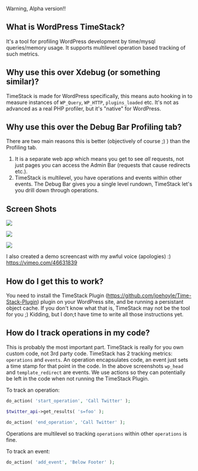 Warning, Alpha version!!

## What is WordPress TimeStack?

It's a tool for profiling WordPress development by time/mysql queries/memory usage. It supports multilevel operation based tracking of such metrics.

## Why use this over Xdebug (or something similar)?

TimeStack is made for WordPress specifically, this means auto hooking in to measure instances of `WP_Query`, `WP_HTTP`, `plugins_loaded` etc. It's not as advanced as a real PHP profiler, but it's "native" for WordPress.

## Why use this over the Debug Bar Profiling tab?

There are two main reasons this is better (objectively of course ;) ) than the Profiling tab.

1. It is a separate web app which means you get to see _all_ requests, not just pages you can access the Admin Bar (requests that cause redirects etc.).
2. TimeStack is multilevel, you have operations and events within other events. The Debug Bar gives you a single level rundown, TimeStack let's you drill down through operations.

## Screen Shots

![](https://dl.dropbox.com/u/238502/Captured/tuUpR.png)

![](https://dl.dropbox.com/u/238502/Captured/X4JMp.png)

![](https://dl.dropbox.com/u/238502/Captured/2VR8Y.png)

I also created a demo screencast with my awful voice (apologies) :) https://vimeo.com/46631839

## How do I get this to work?

You need to install the TimeStack Plugin (https://github.com/joehoyle/Time-Stack-Plugin) plugin on your WordPress site, and be running a persistant object cache. If you don't know what that is, TimeStack may not be the tool for you ;) Kidding, but I don;t have time to write all those instructions yet.

## How do I track operations in my code?

This is probably the most important part. TimeStack is really for you own custom code, not 3rd party code. TimeStack has 2 tracking metrics: `operations` and `events`. An operation encapsulates code, an event just sets a time stamp for that point in the code. In the above screenshots `wp_head` and `template_redirect` are events. We use actions so they can potentially be left in the code when not running the TimeStack Plugin.

To track an operation:

```PHP
do_action( 'start_operation', 'Call Twitter' );

$twitter_api->get_results( 's=foo' );

do_action( 'end_operation', 'Call Twitter' );
```

Operations are multilevel so tracking `operations` within other `operations` is fine.

To track an event:

```PHP 
do_action( 'add_event', 'Below Footer' );
```
